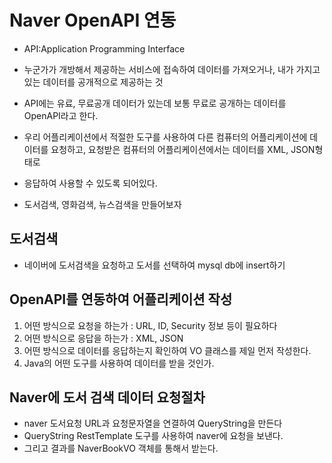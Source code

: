 # Naver OpenAPI 연동
* API:Application Programming Interface

* 누군가가 개방해서 제공하는 서비스에 접속하여 데이터를 가져오거나, 내가 가지고 있는 데이터를 공개적으로 제공하는 것
* API에는 유료, 무료공개 데이터가 있는데 보통 무료로 공개하는 데이터를 OpenAPI라고 한다.
* 우리 어플리케이션에서 적절한 도구를 사용하여 다른 컴퓨터의 어플리케이션에 데이터를 요청하고, 요청받은 컴퓨터의 어플리케이션에서는 데이터를 XML, JSON형태로
* 응답하여 사용할 수 있도록 되어있다.

* 도서검색, 영화검색, 뉴스검색을 만들어보자

## 도서검색
* 네이버에 도서검색을 요청하고 도서를 선택하여 mysql db에 insert하기

## OpenAPI를 연동하여 어플리케이션 작성
1. 어떤 방식으로 요청을 하는가 : URL, ID, Security 정보 등이 필요하다
2. 어떤 방식으로 응답을 하는가 : XML, JSON
3. 어떤 방식으로 데이터를 응답하는지 확인하여 VO 클래스를 제일 먼저 작성한다.
4. Java의 어떤 도구를 사용하여 데이터를 받을 것인가.

## Naver에 도서 검색 데이터 요청절차
* naver 도서요청 URL과 요청문자열을 연결하여 QueryString을 만든다
* QueryString RestTemplate 도구를 사용하여 naver에 요청을 보낸다.
* 그리고 결과를 NaverBookVO 객체를 통해서 받는다.
